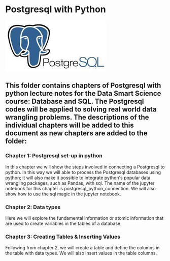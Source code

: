# Postgresql with Python 
![](postgresql.jpg)

## This folder contains chapters of Postgresql with python lecture notes for the Data Smart Science course: Database and SQL. The Postgresql codes will be applied to solving real world data wrangling problems. The descriptions of the individual chapters will be added to this document as new chapters are added to the folder: 

### Chapter 1: Postgresql set-up in python   

In this chapter we will show the steps involved in connecting a Postgresql to python. In this way we will able to process the Postgresql databases using python; it will also make it possible to integrate python's popular data wrangling packages, such as Pandas, with sql. The name of the jupyter notebook for this chapter is postgresql_python_connection. We will also show how to use the sql magic in the jupyter notebook.   

### Chapter 2: Data types

Here we will explore the fundamental information or atomic information that are used to create variables in the tables of a database.   

### Chapter 3: Creating Tables & Inserting Values   

Following from chapter 2, we will create a table and define the columns in the table with data types. We will also insert values in the table columns.













